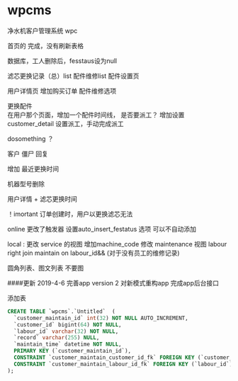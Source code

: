# wpcms
净水机客户管理系统
wpc

首页的 完成，没有刷新表格  

数据库，工人删除后，fesstaus设为null

滤芯更换记录（总）list
配件维修list
配件设置页


用户详情页
        增加购买订单
        配件维修选项

更换配件  
        在用户那个页面，增加一个配件时间线，
        是否要派工？
        增加设置customer_detail 设置派工，手动完成派工


dosomething ？


客户 僵尸  回复

增加  最近更换时间

机器型号删除

用户详情 +  滤芯更换时间

！imortant  订单创建时，用户以更换滤芯无法

online 
更改了触发器 设置auto_insert_festatus 选项 可以不自动添加    

local : 
更改 service 的视图  增加machine_code 
修改 maintenance 视图  labour right join maintain on labour_id&&  (对于没有员工的维修记录)

圆角列表、图文列表 不要图

####更新 2019-4-6
         完善app  version 2
         对新模式重构app
         完成app后台接口
         
添加表
```sql
CREATE TABLE `wpcms`.`Untitled`  (
  `customer_maintain_id` int(32) NOT NULL AUTO_INCREMENT,
  `customer_id` bigint(64) NOT NULL,
  `labour_id` varchar(32) NOT NULL,
  `record` varchar(255) NULL,
  `maintain_time` datetime NOT NULL,
  PRIMARY KEY (`customer_maintain_id`),
  CONSTRAINT `customer_maintain_customer_id_fk` FOREIGN KEY (`customer_id`) REFERENCES `wpcms`.`customer` (`customer_id`) ON DELETE NO ACTION ON UPDATE NO ACTION,
  CONSTRAINT `customer_maintain_labour_id_fk` FOREIGN KEY (`labour_id`) REFERENCES `wpcms`.`labour` (`labour_id`) ON DELETE NO ACTION ON UPDATE NO ACTION
);

```